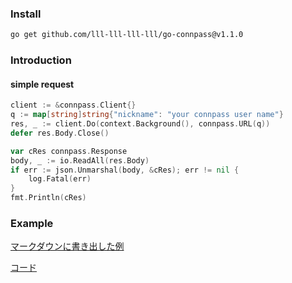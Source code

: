 ### Install
```sh
go get github.com/lll-lll-lll-lll/go-connpass@v1.1.0
```

###  Introduction
#### simple request
```go
client := &connpass.Client{}
q := map[string]string{"nickname": "your connpass user name"}
res, _ := client.Do(context.Background(), connpass.URL(q))
defer res.Body.Close()

var cRes connpass.Response
body, _ := io.ReadAll(res.Body)
if err := json.Unmarshal(body, &cRes); err != nil {
	log.Fatal(err)
}
fmt.Println(cRes)
```
### Example
[マークダウンに書き出した例](./example/sample.md)

[コード](./example/main.go)
